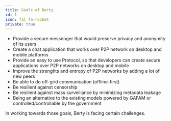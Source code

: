 ```yaml
---
title: Goals of Berty
id: 1
icon: fal fa-rocket
private: true
---
```


* Provide a secure messenger that would preserve privacy and anonymity of its users
* Create a chat application that works over P2P network on desktop and mobile platforms
* Provide an easy to use Protocol, so that developers can create secure applications over P2P networks on desktop and mobile
* Improve the strenghts and entropy of P2P networks by adding a lot of new peers
* Be able to do off-grid communication (offline-first)
* Be resilient against censorship
* Be resilient against mass surveillance by minimizing metadata leakage
* Being an alternative to the existing models powered by GAFAM or controlled/controllable by the government

In working towards those goals, Berty is facing certain challenges.
